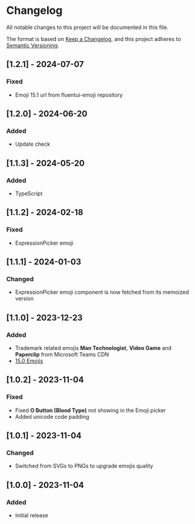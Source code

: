 # Changelog

All notable changes to this project will be documented in this file.

The format is based on [Keep a Changelog](https://keepachangelog.com/en/1.0.0/),
and this project adheres to [Semantic Versioning](https://semver.org/spec/v2.0.0.html).

## [1.2.1] - 2024-07-07

### Fixed

-   Emoji 15.1 url from fluentui-emoji repository

## [1.2.0] - 2024-06-20

### Added

-   Update check

## [1.1.3] - 2024-05-20

### Added

-   TypeScript

## [1.1.2] - 2024-02-18

### Fixed

-   ExpressionPicker emoji

## [1.1.1] - 2024-01-03

### Changed

-   ExpressionPicker emoji component is now fetched from its memoized version

## [1.1.0] - 2023-12-23

### Added

-   Trademark related emojis **Man Technologist**, **Video Game** and **Paperclip** from Microsoft Teams CDN
-   [15.0 Emojis](https://emojipedia.org/emoji-15.0)

## [1.0.2] - 2023-11-04

### Fixed

-   Fixed **O Button (Blood Type)** not showing in the Emoji picker
-   Added unicode code padding

## [1.0.1] - 2023-11-04

### Changed

-   Switched from SVGs to PNGs to upgrade emojis quality

## [1.0.0] - 2023-11-04

### Added

-   Initial release

